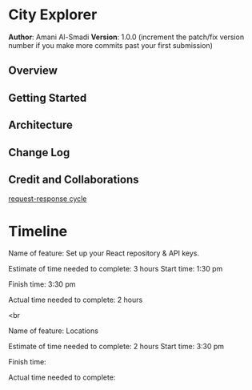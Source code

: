 # City Explorer

**Author**: Amani Al-Smadi
**Version**: 1.0.0 (increment the patch/fix version number if you make more commits past your first submission)

## Overview
<!-- Provide a high level overview of what this application is and why you are building it, beyond the fact that it's an assignment for this class. (i.e. What's your problem domain?) -->

## Getting Started
<!-- What are the steps that a user must take in order to build this app on their own machine and get it running? -->

## Architecture
<!-- Provide a detailed description of the application design. What technologies (languages, libraries, etc) you're using, and any other relevant design information. -->

## Change Log
<!-- Use this area to document the iterative changes made to your application as each feature is successfully implemented. Use time stamps. Here's an example:

01-01-2001 4:59pm - Application now has a fully-functional express server, with a GET route for the location resource. -->

## Credit and Collaborations
<!-- Give credit (and a link) to other people or resources that helped you build this application. -->

[request-response cycle](https://www.photobox.co.uk/my/photo/full?photo_id=504795324888)

# Timeline

Name of feature: Set up your React repository & API keys.

Estimate of time needed to complete: 3 hours
Start time: 1:30 pm

Finish time: 3:30 pm

Actual time needed to complete: 2 hours


<br

Name of feature: Locations

Estimate of time needed to complete: 2 hours
Start time: 3:30 pm

Finish time: 

Actual time needed to complete: 